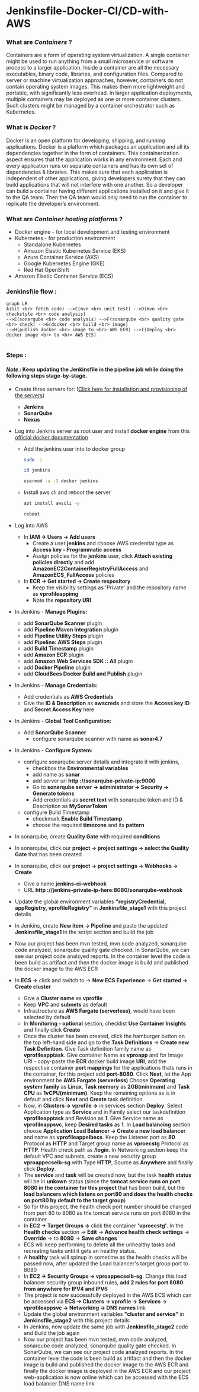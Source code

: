 # Jenkinsfile-Docker-CI/CD-with-AWS
### What are ***Containers*** ?
Containers are a form of operating system virtualization. A single container might be used to run anything from a small microservice or software process to a larger application. Inside a container are all the necessary executables, binary code, libraries, and configuration files. Compared to server or machine virtualization approaches, however, containers do not contain operating system images. This makes them more lightweight and portable, with significantly less overhead. In larger application deployments, multiple containers may be deployed as one or more container clusters. Such clusters might be managed by a container orchestrator such as Kubernetes.

### What is ***Docker*** ?
Docker is an open platform for developing, shipping, and running applications. Docker is a platform which packages an application and all its dependencies together in the form of containers. This containerization aspect ensures that the application works in any environment. Each and every application runs on separate containers and has its own set of dependencies & libraries. This makes sure that each application is independent of other applications, giving developers surety that they can build applications that will not interfere with one another. So a developer can build a container having different applications installed on it and give it to the QA team. Then the QA team would only need to run the container to replicate the developer’s environment.

### What are ***Container hosting platforms*** ?
- Docker engine - for local development and testing environment 
- Kubernetes - for production environment
	- Standalone Kubernetes
	- Amazon Elastic Kubernetes Service (EKS)
	- Azure Container Service (AKS)
	- Google Kubernetes Engine (GKE)
	- Red Hat OpenShift
- Amazon Elastic Container Service (ECS) 

### Jenkinsfile flow :
```mermaid
graph LR
A(Git <br> fetch code) -->C(mvn <br> unit test) -->D(mvn <br> checkstyle <br> code analysis)
-->E(sonarqube <br> code analysis) -->F(sonarqube <br> quality gate <br> check) -->G(docker <br> build <br> image)
-->H(publish docker <br> image to <br> AWS ECR) -->I(Deploy <br> docker image <br> to <br> AWS ECS)
   
```
### Steps :
#### <ins> *Note* </ins>  : Keep updating the Jenkinsfile in the pipeline job while doing the following steps stage-by-stage.
- Create three servers for: ([Click here for installation and provisioning of the servers](https://github.com/yogeshgunasekaran/Automated-Provisioning-Project-2))
    - **Jenkins**
    - **SonarQube**
    - **Nexus**
- Log into Jenkins server as root user and install **docker engine** from this [official docker documentation](https://docs.docker.com/engine/install/#server)
   - Add the jenkins user into to docker group 
       ```sh 
       sudo -i 
       ```
       ```sh 
       id jenkins 
       ```
       ```sh 
       usermod -a -G docker jenkins 
       ```
   - Install aws cli and reboot the server
       ```sh 
       apt install awscli -y 
       ```
       ```sh 
       reboot 
       ```
- Log into AWS <br>
    - In **IAM &rarr; Users &rarr; Add users** 
   		- Create a user **jenkins** and choose AWS credential type as **Access key - Programmatic access**  
        - Assign policies for the **jenkins** user, click **Attach existing policies directly** and add **AmazonEC2ContainerRegistryFullAccess** and **AmazonECS_FullAccess** policies
	 - In **ECR &rarr; Get started &rarr; Create respository** 
  	  	- Keep the visibility settings as 'Private' and the repository name as **vprofileappimg**
		- Note the **repository URI** 
   
- In Jenkins - **Manage Plugins:**
  - add **SonarQube Scanner** plugin
  - add **Pipeline Maven Integration** plugin
  - add **Pipeline Utility Steps** plugin
  - add **Pipeline: AWS Steps** plugin
  - add **Build Timestamp** plugin
  - add **Amazon ECR** plugin
  - add **Amazon Web Services SDK :: All** plugin
  - add **Docker Pipeline** plugin
  - add **CloudBees Docker Build and Publish** plugin
  
- In Jenkins - **Manage Credentials:**
  - Add credentials as **AWS Credentials**
  - Give the **ID & Description** as **awscreds** and store the **Access key ID** and **Secret Access Key** here 
- In Jenkins - **Global Tool Configuration:**
  - Add **SonarQube Scanner**
    - configure sonarqube scanner with name as **sonar4.7**
    
- In Jenkins - **Configure System:** <br>
  - configure sonarqube server details and integrate it with jenkins,
    - checkbox the **Environmental variables**
    - add name as **sonar**
    - add server url **http ://sonarqube-private-ip:9000**
    - Go to **sonarqube server &rarr; administrator &rarr; Security &rarr; Generate tokens** 
    - Add credentials as **secret text** with sonarqube token and ID & Description as **MySonarToken**
  - configure Build Timestamp
    - checkmark **Enable Build Timestamp**
    - choose the required **timezone** and its **pattern** 
    
- In sonarqube, create **Quality Gate** with required **conditions**  
- In sonarqube, click our **project &rarr; project settings &rarr; select the Quality Gate** that has been created
- In sonarqube, click our **project &rarr; project settings &rarr; Webhooks &rarr; Create**
    - Give a name **jenkins-ci-webhook**
    - URL **http ://jenkins-private-ip-here:8080/sonarqube-webhook**
- Update the global environment variables **"registryCredential, appRegistry, vprofileRegistry"** in **Jenkinsfile_stage1** with this project details 
- In Jenkins, create **New item → Pipeline** and paste the updated **Jenkinsfile_stage1** in the script section and build the job
- Now our project has been mvn tested, mvn code analyzed, sonarqube code analyzed, sonarqube quality gate checked. In SonarQube, we can see our project code analzyed reports. In the container level the code is been build as artifact and then the docker image is build and published the docker image to the AWS ECR

- In **ECS &rarr;** click and switch to &rarr; **New ECS Experience** &rarr; **Get started &rarr; Create cluster**
  - Give a **Cluster name** as **vprofile**
  - Keep **VPC** and **subnets** as default
  - Infrastructure as **AWS Fargate (serverless)**, would have been selected by default
  - In **Monitoring - optional** section, checklist **Use Container Insights** and finally click **Create**
  - Once the cluster has been created, click the hamburger button on the top left-hand side and go to the **Task Definitions** &rarr; **Create new Task Definition**. Give Task definition family name as **vprofileapptask**. Give container Name as **vproapp** and for Image URI - copy-paste the **ECR** docker build image **URI**, add the respective container **port mappings** for the applications thats runs in the container, for this project add **port-8080**. Click **Next**, let the App environment be **AWS Fargate (serverless)** Choose **Operating system family** as **Linux**, **Task memory** as **2GB(minimum)** and **Task CPU** as **1vCPU(minimum)**. Keep the remaining options as is in default and click **Next** and **Create** task definition
  - Now, in **Clusters &rarr; vprofile &rarr;** in services section **Deploy**. Select Application type as **Service** and in Family select our taskdefinition **vprofileapptask** and Revision as **1**. Give Service name as **vprofileappsvc**, keep **Desired tasks** as **1**. In **Load balancing** section choose **Application Load Balancer &rarr; Create a new load balancer** and name as **vprofileappelbecs**. Keep the Listener port as **80** Protocol as **HTTP** and Target group name as **vproecstg** Protocol as **HTTP**. Health check path as **/login**. In Networking section keep the default VPC and subnets, create a new security group **vproappecselb-sg** with Type **HTTP**, Source as **Anywhere** and finally click **Deploy**.
  -  The **service** and **task** will be created now, but the task **health status** will be in **unkown** status (since the **tomcat service runs on port 8080 in the container for this project** that has been build, but the **load balancers which listens on port80 and does the health checks on port80 by default to the target group**)     
  - So for this project, the health check port number should be changed from port 80 to 8080 as the tomcat service runs on port 8080 in the container
  - In **EC2 &rarr; Target Groups &rarr;** click the container **'vproecstg'**. In the **Health checks** section &rarr; **Edit** &rarr; **Advance health check settings** &rarr; **Override** &rarr; to **8080** &rarr; **Save changes**
  - ECS will keep performing to delete all the unhealthy tasks and recreating tasks until it gets an healthy status. 
  - A **healthy** task will spinup in sometime as the health checks will be passed now, after updated the Load balancer's target group port to 8080
  - In **EC2 &rarr; Security Groups &rarr; vproappecselb-sg**. Change this load balancer security group inbound rules, **add 2 rules for port 8080 from anywhere for IPV4 and IPV6** 
  - The project is now successfully deployed in the AWS ECS which can be accessed via **ECS &rarr; Clusters &rarr; vprofile &rarr; Services &rarr; vprofileappsvc &rarr; Networking &rarr; DNS names** link 
  - Update the global environment variables **"cluster and service"** in **Jenkinsfile_stage2** with this project details 
  - In Jenkins, now update the same job with **Jenkinsfile_stage2** code and Build the job again
  - Now our project has been mvn tested, mvn code analyzed, sonarqube code analyzed, sonarqube quality gate checked. In SonarQube, we can see our project code analzyed reports. In the container level the code is been build as artifact and then the docker image is build and published the docker image to the AWS ECR and finally the docker image is deployed in the AWS ECR and our project web-application is now online which can be accessed with the ECS load balancer DNS name link


